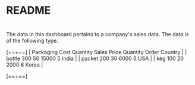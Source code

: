 # README
#

The data in this dashboard pertains to a company's sales data.
The data is of the following type.

[==+==]
| Packaging	Cost	Quantity	Sales Price	Quantity Order	Country |
| bottle	300	50	15000	5	India |
| packet	200	30	6000	6	USA |
| keg	100	20	2000	8	Korea |

[==+==]
